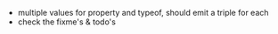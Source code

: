 - multiple values for property and typeof, should emit a triple for each
- check the fixme's & todo's
